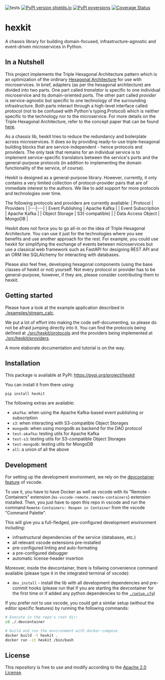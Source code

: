![tests](https://github.com/ghga-de/hexkit/actions/workflows/tests.yaml/badge.svg)
[![PyPI version shields.io](https://img.shields.io/pypi/v/hexkit.svg)](https://pypi.python.org/pypi/hexkit/)
[![PyPI pyversions](https://img.shields.io/pypi/pyversions/hexkit.svg)](https://pypi.python.org/pypi/hexkit/)
[![Coverage Status](https://coveralls.io/repos/github/ghga-de/hexkit/badge.svg?branch=main)](https://coveralls.io/github/ghga-de/hexkit?branch=main)

# hexkit
A chassis library for building domain-focused, infrastructure-agnostic and event-driven
microservices in Python.

## In a Nutshell
This project implements the Triple Hexagonal Architecture pattern which is an
optimization of the ordinary
[Hexagonal Architecture](https://alistair.cockburn.us/hexagonal-architecture/) for
use with microservices.
In brief, adapters (as per the hexagonal architecture) are divided into two parts.
One part called *translator* is specific to one individual microservice and its
domain-oriented ports.
The other part called *provider* is service-agnostic but specific to one
technology of the surrounding infrastructure.
Both parts interact through a high-level interface called *protocol* (not to be
confused with Python's typing.Protocol) which is neither
specific to the technology nor to the microservice.
For more details on the Triple Hexagonal Architecture, refer to the concept paper that
can be found
[here](https://ghga-de.github.io/developer-cookbook/articles/2_triple_hexagonal/).

As a chassis lib, hexkit tries to reduce the redundancy and boilerplate across
microservices. It does so by providing ready-to-use triple-hexagonal building blocks
that are service-independent - hence protocols and providers. The only task that remains
for an individual service is to implement service-specific translators between the
service's ports and the general-purpose protocols (in addition to implementing the
domain functionality of the service, of course).

Hexkit is designed as a general-purpose library. However, currently, it only contains a
very limited collection of protocol-provider pairs that are of immediate interest to the
authors. We like to add support for more protocols and technologies over time.

The following protocols and providers are currently available:
| Protocol | Providers |
|---|---|
| Event Publishing | Apache Kafka |
| Event Subscription | Apache Kafka |
| Object Storage | S3(-compatible) |
| Data Access Object | MongoDB |

Hexkit does not force you to go all-in on the idea of Triple Hexagonal Architecture.
You can use it just for the technologies where you see benefits and use another approach
for the rest. For example, you could use hexkit for simplifying the exchange of events
between microservices but use a classical web framework such as FastAPI for designing
REST API and an ORM like SQLAlchemy for interacting with databases.

Please also feel free, developing hexagonal components (using the base classes of
hexkit or not) yourself. Not every protocol or provider has to be general-purpose,
however, if they are, please consider contributing them to hexkit.

## Getting started

Please have a look at the example application described in
[./examples/stream_calc](./examples/stream_calc).

We put a lot of effort into making the code self-documenting, so please do not be afraid
jumping directly into it. You can find the protocols being defined at
[./src/hexkit/protocols](./src/hexkit/protocols) and the providers being implemented at
[./src/hexkit/providers](./src/hexkit/providers).

A more elaborate documentation and tutorial is on the way.

## Installation
This package is available at PyPI:
https://pypi.org/project/hexkit

You can install it from there using:
```
pip install hexkit
```

The following extras are available:
- `akafka`: when using the Apache Kafka-based event publishing or subscription
- `s3`: when interacting with S3-compatible Object Storages
- `mongodb`: when using mongodb as backend for the DAO protocol
- `test-akafka`: testing utils for Apache Kafka
- `test-s3`: testing utils for S3-compatible Object Storages
- `test-mongodb`: testing utils for MongoDB
- `all`: a union of all the above

## Development
For setting up the development environment, we rely on the
[devcontainer feature](https://code.visualstudio.com/docs/remote/containers) of vscode.

To use it, you have to have Docker as well as vscode with its "Remote - Containers" extension (`ms-vscode-remote.remote-containers`) extension installed.
Then, you just have to open this repo in vscode and run the command
`Remote-Containers: Reopen in Container` from the vscode "Command Palette".

This will give you a full-fledged, pre-configured development environment including:
- infrastructural dependencies of the service (databases, etc.)
- all relevant vscode extensions pre-installed
- pre-configured linting and auto-formating
- a pre-configured debugger
- automatic license-header insertion

Moreover, inside the devcontainer, there is follwing convenience command available
(please type it in the integrated terminal of vscode):
- `dev_install` - install the lib with all development dependencies and pre-commit hooks
(please run that if you are starting the devcontainer for the first time
or if added any python dependencies to the [`./setup.cfg`](./setup.cfg))

If you prefer not to use vscode, you could get a similar setup (without the editor specific features)
by running the following commands:
``` bash
# Execute in the repo's root dir:
cd ./.devcontainer

# build and run the environment with docker-compose
docker build -t hexkit .
docker run -it hexkit /bin/bash

```

## License
This repository is free to use and modify according to the [Apache 2.0 License](./LICENSE).
